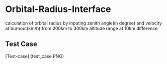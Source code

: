 # Orbital-Radius-Interface

calculation of orbital radius by inputing zenith angle(in degree) and velocity at burnout(km/h) from 200km to 300km altitude range at 10km difference 

## Test Case
[Test-case] (test_case.PNG)
